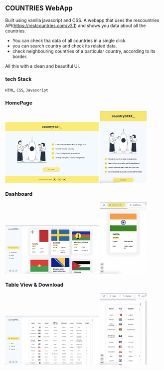 ## COUNTRIES WebApp

Built using vanilla javascript and CSS. A webapp that uses the rescountries API(https://restcountries.com/v3.1) and shows you data about all the countries.

- You can check tha data of all countries in a single click.
- you can search country and check its related data.
- check neighbouring countries of a particular country, according to its border.

All this with a clean and beautiful UI.

### tech Stack
`HTML`, `CSS`, `Javascript`


### HomePage

<code><img width="300" src="https://github.com/rahulk31/countries/blob/main/assets/HomepageNew.png"></code>
<code><img width="150" src="https://github.com/rahulk31/countries/blob/main/assets/HomepageMobile.png"></code>

### Dashboard

<code><img width="300" src="https://github.com/rahulk31/countries/blob/main/assets/DashboardNew.png"></code>
<code><img width="150" src="https://github.com/rahulk31/countries/blob/main/assets/DashboardMobile.png"></code>

### Table View & Download

<code><img width="300" src="https://github.com/rahulk31/countries/blob/main/assets/TableViewNew.png"></code>
<code><img width="150" src="https://github.com/rahulk31/countries/blob/main/assets/TableMobile.png"></code>
